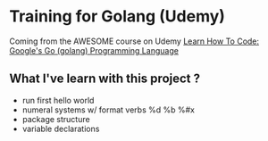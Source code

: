 # Training for Golang (Udemy)
Coming from the AWESOME course on Udemy [Learn How To Code: Google's Go (golang) Programming Language](https://www.udemy.com/learn-how-to-code/learn/v4/)

## What I've learn with this project ?

- run first hello world
- numeral systems w/ format verbs %d %b %#x
- package structure
- variable declarations
